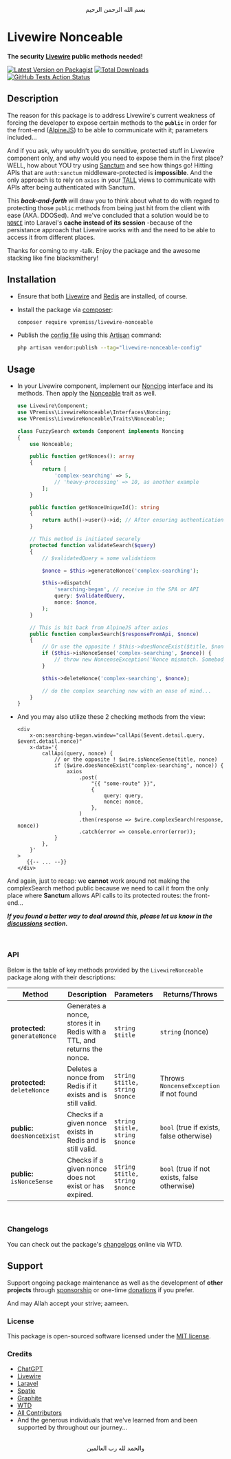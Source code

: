 <div align="center">
    بسم الله الرحمن الرحيم
</div>

# Livewire Nonceable

**The security [Livewire](https://livewire.laravel.com) public methods needed!**

[![Latest Version on Packagist](https://img.shields.io/packagist/v/vpremiss/livewire-nonceable.svg?style=flat-square)](https://packagist.org/packages/vpremiss/livewire-nonceable)
[![Total Downloads](https://img.shields.io/packagist/dt/vpremiss/livewire-nonceable.svg?style=flat-square)](https://packagist.org/packages/vpremiss/livewire-nonceable)
[![GitHub Tests Action Status](https://img.shields.io/github/actions/workflow/status/vpremiss/livewirenonceable/run-tests.yml?branch=main&label=tests&style=flat-square)](https://github.com/vpremiss/livewirenonceable/actions?query=workflow%3Arun-tests+branch%3Amain)


## Description

The reason for this package is to address Livewire's current weakness of forcing the developer to expose certain methods to the **`public`** in order for the front-end ([AlpineJS](https://alpinejs.dev)) to be able to communicate with it; parameters included...

And if you ask, why wouldn't you do sensitive, protected stuff in Livewire component only, and why would you need to expose them in the first place? WELL, how about YOU try using [Sanctum](https://laravel.com/docs/sanctum) and see how things go! Hitting APIs that are `auth:sanctum` middleware-protected is **impossible**. And the only approach is to rely on `axios` in your [TALL](https://tallstack.dev) views to communicate with APIs after being authenticated with Sanctum.

This ***back-and-forth*** will draw you to think about what to do with regard to protecting those `public` methods from being just hit from the client with ease (AKA. DDOSed). And we've concluded that a solution would be to [`NONCE`](https://computersciencewiki.org/index.php/Nonce) into Laravel's **cache instead of its session** -because of the persistance approach that Livewire works with and the need to be able to access it from different places.

Thanks for coming to my -talk. Enjoy the package and the awesome stacking like fine blacksmithery!


## Installation

- Ensure that both [Livewire](https://livewire.laravel.com) and [Redis](https://laravel.com/docs/redis) are installed, of course.

- Install the package via [composer](https://getcomposer.org):

  ```bash
  composer require vpremiss/livewire-nonceable
  ```

- Publish the [config file](config/livewire-nonceable.php) using this [Artisan](https://laravel.com/docs/artisan) command:

  ```bash
  php artisan vendor:publish --tag="livewire-nonceable-config"
  ```


## Usage

- In your Livewire component, implement our [Noncing](src/Interfaces/Noncing.php) interface and its methods. Then apply the [Nonceable](src/Traits/Nonceable.php) trait as well.

  ```php
  use Livewire\Component;
  use VPremiss\LivewireNonceable\Interfaces\Noncing;
  use VPremiss\LivewireNonceable\Traits\Nonceable;

  class FuzzySearch extends Component implements Noncing
  {
      use Nonceable;

      public function getNonces(): array
      {
          return [
              'complex-searching' => 5,
              // 'heavy-processing' => 10, as another example
          ];
      }

      public function getNonceUniqueId(): string
      {
          return auth()->user()->id; // After ensuring authentication, of course!
      }

      // This method is initiated securely
      protected function validateSearch($query)
      {
          // $validatedQuery = some validations

          $nonce = $this->generateNonce('complex-searching');

          $this->dispatch(
              'searching-began', // receive in the SPA or API
              query: $validatedQuery,
              nonce: $nonce,
          );
      }

      // This is hit back from AlpineJS after axios
      public function complexSearch($responseFromApi, $nonce)
      {
          // Or use the opposite ! $this->doesNonceExist($title, $nonce) method
          if ($this->isNonceSense('complex-searching', $nonce)) {
              // throw new NoncenseException('Nonce mismatch. Somebody is playing around!');
          }

          $this->deleteNonce('complex-searching', $nonce);

          // do the complex searching now with an ease of mind...
      }
  }
  ```

- And you may also utilize these 2 checking methods from the view:

  ```blade
  <div
      x-on:searching-began.window="callApi($event.detail.query, $event.detail.nonce)"
      x-data='{
          callApi(query, nonce) {
              // or the opposite ! $wire.isNonceSense(title, nonce)
              if ($wire.doesNonceExist("complex-searching", nonce)) {
                  axios
                      .post(
                          "{{ "some-route" }}",
                          {
                              query: query,
                              nonce: nonce,
                          },
                      )
                      .then(response => $wire.complexSearch(response, nonce))
                      .catch(error => console.error(error));
              }
          },
      }'
  >
     {{-- ... --}}
  </div>
  ```

And again, just to recap: we **cannot** work around not making the complexSearch method public because we need to call it from the only place where **Sanctum** allows API calls to its protected routes: the front-end...

***If you found a better way to deal around this, please let us know in the [discussions](https://github.com/VPremiss/Livewire-Nonceable/discussions) section.***

<br>

### API

Below is the table of key methods provided by the `LivewireNonceable` package along with their descriptions:

| Method                     | Description                                                                | Parameters                              | Returns/Throws                          |
|----------------------------|----------------------------------------------------------------------------|-----------------------------------------|-----------------------------------------|
| **protected:** `generateNonce`            | Generates a nonce, stores it in Redis with a TTL, and returns the nonce.   | `string $title`                         | `string` (nonce)                        |
| **protected:** `deleteNonce`              | Deletes a nonce from Redis if it exists and is still valid.                | `string $title, string $nonce`          | Throws `NoncenseException` if not found |
| **public:** `doesNonceExist`           | Checks if a given nonce exists in Redis and is still valid.                | `string $title, string $nonce`          | `bool` (true if exists, false otherwise)|
| **public:** `isNonceSense`             | Checks if a given nonce does not exist or has expired.                     | `string $title, string $nonce`          | `bool` (true if not exists, false otherwise)|

<br>

### Changelogs

You can check out the package's [changelogs](https://app.whatthediff.ai/changelog/github/VPremiss/Livewire-Nonceable) online via WTD.


## Support

Support ongoing package maintenance as well as the development of **other projects** through [sponsorship](https://github.com/sponsors/VPremiss) or one-time [donations](https://github.com/sponsors/VPremiss?frequency=one-time&sponsor=VPremiss) if you prefer.

And may Allah accept your strive; aameen.

### License

This package is open-sourced software licensed under the [MIT license](LICENSE.md).

### Credits

- [ChatGPT](https://chat.openai.com)
- [Livewire](https://github.com/Livewire)
- [Laravel](https://github.com/Laravel)
- [Spatie](https://github.com/Spatie)
- [Graphite](https://graphite.dev)
- [WTD](https://whatthediff.ai)
- [All Contributors](../../contributors)
- And the generous individuals that we've learned from and been supported by throughout our journey...


<div align="center">
   <br>والحمد لله رب العالمين
</div>
